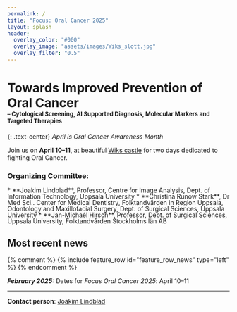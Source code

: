```yaml
---
permalink: /
title: "Focus: Oral Cancer 2025"
layout: splash
header:
  overlay_color: "#000"
  overlay_image: "assets/images/Wiks_slott.jpg"
  overlay_filter: "0.5"
---
```


# Towards Improved Prevention of Oral Cancer <br/> <font size="-1">– **Cytological Screening, AI Supported Diagnosis, Molecular Markers and Targeted Therapies**</font>

{: .text-center}
*April is Oral Cancer Awareness Month*

Join us on **April 10–11**, at beautiful [Wiks castle](venue) for two days dedicated to fighting Oral Cancer.


### Organizing Committee:
<p style="line-height: 1;">
* **Joakim Lindblad**, Professor, Centre for Image Analysis, Dept. of Information Technology, Uppsala University
* **Christina Runow Stark**, Dr Med Sci.. Center for Medical Dentistry, Folktandvården in Region Uppsala, Odontology and Maxillofacial Surgery, Dept. of Surgical Sciences, Uppsala University
* **Jan-Michaél Hirsch**, Professor, Dept. of Surgical Sciences, Uppsala University, Folktandvården Stockholms län AB
</p>


## Most recent news
{% comment %}
{% include feature_row id="feature_row_news" type="left" %}
{% endcomment %}

***February 2025:*** Dates for *Focus Oral Cancer 2025*: April 10–11

  
---

**Contact person**: [Joakim Lindblad](https://www.uu.se/en/contact-and-organisation/staff?query=N5-1054)
